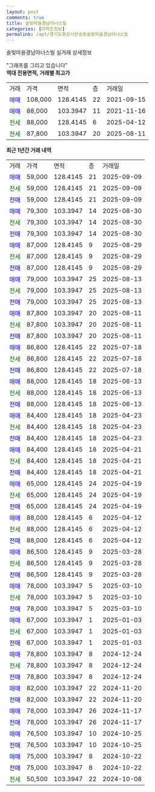 ```yaml
---
layout: post
comments: true
title: 솔빛마을경남아너스빌
categories: [아파트정보]
permalink: /apt/경기도화성시반송동솔빛마을경남아너스빌
---
```


솔빛마을경남아너스빌 실거래 상세정보

<script type="text/javascript">
  google.charts.load('current', {'packages':['line', 'corechart']});
  google.charts.setOnLoadCallback(drawChart);

  function drawChart() {
    var data = new google.visualization.DataTable();
    data.addColumn('date', '거래일');
    data.addColumn('number', "매매");
    data.addColumn('number', "전세");
    data.addColumn('number', "전매");

    data.addRows([[new Date(Date.parse("2025-09-09")), 59000, null, null], [new Date(Date.parse("2025-09-09")), null, 59000, null], [new Date(Date.parse("2025-09-09")), null, null, 59000], [new Date(Date.parse("2025-08-30")), 79300, null, null], [new Date(Date.parse("2025-08-30")), null, 79300, null], [new Date(Date.parse("2025-08-30")), null, null, 79300], [new Date(Date.parse("2025-08-29")), 87000, null, null], [new Date(Date.parse("2025-08-29")), null, 87000, null], [new Date(Date.parse("2025-08-29")), null, null, 87000], [new Date(Date.parse("2025-08-13")), 79000, null, null], [new Date(Date.parse("2025-08-13")), null, 79000, null], [new Date(Date.parse("2025-08-13")), null, null, 79000], [new Date(Date.parse("2025-08-11")), 87800, null, null], [new Date(Date.parse("2025-08-11")), null, 87800, null], [new Date(Date.parse("2025-08-11")), null, null, 87800], [new Date(Date.parse("2025-07-18")), 86800, null, null], [new Date(Date.parse("2025-07-18")), null, 86800, null], [new Date(Date.parse("2025-07-18")), null, null, 86800], [new Date(Date.parse("2025-06-13")), 88000, null, null], [new Date(Date.parse("2025-06-13")), null, 88000, null], [new Date(Date.parse("2025-06-13")), null, null, 88000], [new Date(Date.parse("2025-04-23")), 84400, null, null], [new Date(Date.parse("2025-04-23")), null, 84400, null], [new Date(Date.parse("2025-04-23")), null, null, 84400], [new Date(Date.parse("2025-04-21")), 84400, null, null], [new Date(Date.parse("2025-04-21")), null, 84400, null], [new Date(Date.parse("2025-04-21")), null, null, 84400], [new Date(Date.parse("2025-04-19")), 65000, null, null], [new Date(Date.parse("2025-04-19")), null, 65000, null], [new Date(Date.parse("2025-04-19")), null, null, 65000], [new Date(Date.parse("2025-04-12")), 88000, null, null], [new Date(Date.parse("2025-04-12")), null, 88000, null], [new Date(Date.parse("2025-04-12")), null, null, 88000], [new Date(Date.parse("2025-03-28")), 86500, null, null], [new Date(Date.parse("2025-03-28")), null, 86500, null], [new Date(Date.parse("2025-03-28")), null, null, 86500], [new Date(Date.parse("2025-03-10")), 78000, null, null], [new Date(Date.parse("2025-03-10")), null, 78000, null], [new Date(Date.parse("2025-03-10")), null, null, 78000], [new Date(Date.parse("2025-01-03")), 67000, null, null], [new Date(Date.parse("2025-01-03")), null, 67000, null], [new Date(Date.parse("2025-01-03")), null, null, 67000], [new Date(Date.parse("2024-12-24")), 78800, null, null], [new Date(Date.parse("2024-12-24")), null, 78800, null], [new Date(Date.parse("2024-12-24")), null, null, 78800], [new Date(Date.parse("2024-11-20")), 82000, null, null], [new Date(Date.parse("2024-11-20")), null, null, 82000], [new Date(Date.parse("2024-11-17")), 78000, null, null], [new Date(Date.parse("2024-11-17")), null, null, 78000], [new Date(Date.parse("2024-10-25")), 76500, null, null], [new Date(Date.parse("2024-10-25")), null, null, 76500], [new Date(Date.parse("2024-10-22")), 75000, null, null], [new Date(Date.parse("2024-10-22")), null, null, 75000], [new Date(Date.parse("2024-10-08")), null, 50500, null]]);

    var options = {
      hAxis: {
        format: 'yyyy/MM/dd'
      },    
      lineWidth: 0,
      pointsVisible: true,    
      title: '최근 1년간 유형별 실거래가 분포',
      legend: { position: 'bottom' }
    };

    var formatter = new google.visualization.NumberFormat({pattern:'###,###'} );
    formatter.format(data, 1);
    formatter.format(data, 2);
    
    setTimeout(function() {
        var chart = new google.visualization.LineChart(document.getElementById('columnchart_material'));
        chart.draw(data, (options));
        document.getElementById('loading').style.display = 'none';
    }, 200);
  }
</script>


<div id="loading" style="z-index:20; display: block; margin-left: 0px">"그래프를 그리고 있습니다"</div>
<div id="columnchart_material" style="width: 95%; margin-left: 0px; display: block"></div>
<!-- contents start -->
<b>역대 전용면적, 거래별 최고가</b>
<table class="sortable">
    <tr>
      <td>거래</td>
      <td>가격</td>
      <td>면적</td>
      <td>층</td>
      <td>거래일</td>
    </tr>
        <tr>
          <td><a style="color: blue">매매</a></td>
          <td>108,000</td>
          <td>128.4145</td>
          <td>22</td>
          <td>2021-09-15</td>
        </tr>            <tr>
          <td><a style="color: blue">매매</a></td>
          <td>88,000</td>
          <td>103.3947</td>
          <td>11</td>
          <td>2021-11-16</td>
        </tr>        
        <tr>
              <td><a style="color: darkgreen">전세</a></td>
              <td>88,000</td>
              <td>128.4145</td>
              <td>6</td>
              <td>2025-04-12</td>
            </tr>            <tr>
              <td><a style="color: darkgreen">전세</a></td>
              <td>87,800</td>
              <td>103.3947</td>
              <td>20</td>
              <td>2025-08-11</td>
            </tr>        
    
</table>

<b>최근 1년간 거래 내역</b>

<table class="sortable">
    <tr>
      <td>거래</td>
      <td>가격</td>
      <td>면적</td>
      <td>층</td>
      <td>거래일</td>
    </tr>
    <tr>
      <td><a style="color: blue">매매</a></td>
      <td>59,000</td>
      <td>128.4145</td>
      <td>21</td>
      <td>2025-09-09</td>
    </tr>          <tr>
      <td><a style="color: darkgreen">전세</a></td>
      <td>59,000</td>
      <td>128.4145</td>
      <td>21</td>
      <td>2025-09-09</td>
    </tr>          <tr>
      <td><a style="color: darkblue">전매</a></td>
      <td>59,000</td>
      <td>128.4145</td>
      <td>21</td>
      <td>2025-09-09</td>
    </tr>          <tr>
      <td><a style="color: blue">매매</a></td>
      <td>79,300</td>
      <td>103.3947</td>
      <td>14</td>
      <td>2025-08-30</td>
    </tr>          <tr>
      <td><a style="color: darkgreen">전세</a></td>
      <td>79,300</td>
      <td>103.3947</td>
      <td>14</td>
      <td>2025-08-30</td>
    </tr>          <tr>
      <td><a style="color: darkblue">전매</a></td>
      <td>79,300</td>
      <td>103.3947</td>
      <td>14</td>
      <td>2025-08-30</td>
    </tr>          <tr>
      <td><a style="color: blue">매매</a></td>
      <td>87,000</td>
      <td>128.4145</td>
      <td>9</td>
      <td>2025-08-29</td>
    </tr>          <tr>
      <td><a style="color: darkgreen">전세</a></td>
      <td>87,000</td>
      <td>128.4145</td>
      <td>9</td>
      <td>2025-08-29</td>
    </tr>          <tr>
      <td><a style="color: darkblue">전매</a></td>
      <td>87,000</td>
      <td>128.4145</td>
      <td>9</td>
      <td>2025-08-29</td>
    </tr>          <tr>
      <td><a style="color: blue">매매</a></td>
      <td>79,000</td>
      <td>103.3947</td>
      <td>25</td>
      <td>2025-08-13</td>
    </tr>          <tr>
      <td><a style="color: darkgreen">전세</a></td>
      <td>79,000</td>
      <td>103.3947</td>
      <td>25</td>
      <td>2025-08-13</td>
    </tr>          <tr>
      <td><a style="color: darkblue">전매</a></td>
      <td>79,000</td>
      <td>103.3947</td>
      <td>25</td>
      <td>2025-08-13</td>
    </tr>          <tr>
      <td><a style="color: blue">매매</a></td>
      <td>87,800</td>
      <td>103.3947</td>
      <td>20</td>
      <td>2025-08-11</td>
    </tr>          <tr>
      <td><a style="color: darkgreen">전세</a></td>
      <td>87,800</td>
      <td>103.3947</td>
      <td>20</td>
      <td>2025-08-11</td>
    </tr>          <tr>
      <td><a style="color: darkblue">전매</a></td>
      <td>87,800</td>
      <td>103.3947</td>
      <td>20</td>
      <td>2025-08-11</td>
    </tr>          <tr>
      <td><a style="color: blue">매매</a></td>
      <td>86,800</td>
      <td>128.4145</td>
      <td>22</td>
      <td>2025-07-18</td>
    </tr>          <tr>
      <td><a style="color: darkgreen">전세</a></td>
      <td>86,800</td>
      <td>128.4145</td>
      <td>22</td>
      <td>2025-07-18</td>
    </tr>          <tr>
      <td><a style="color: darkblue">전매</a></td>
      <td>86,800</td>
      <td>128.4145</td>
      <td>22</td>
      <td>2025-07-18</td>
    </tr>          <tr>
      <td><a style="color: blue">매매</a></td>
      <td>88,000</td>
      <td>128.4145</td>
      <td>18</td>
      <td>2025-06-13</td>
    </tr>          <tr>
      <td><a style="color: darkgreen">전세</a></td>
      <td>88,000</td>
      <td>128.4145</td>
      <td>18</td>
      <td>2025-06-13</td>
    </tr>          <tr>
      <td><a style="color: darkblue">전매</a></td>
      <td>88,000</td>
      <td>128.4145</td>
      <td>18</td>
      <td>2025-06-13</td>
    </tr>          <tr>
      <td><a style="color: blue">매매</a></td>
      <td>84,400</td>
      <td>128.4145</td>
      <td>18</td>
      <td>2025-04-23</td>
    </tr>          <tr>
      <td><a style="color: darkgreen">전세</a></td>
      <td>84,400</td>
      <td>128.4145</td>
      <td>18</td>
      <td>2025-04-23</td>
    </tr>          <tr>
      <td><a style="color: darkblue">전매</a></td>
      <td>84,400</td>
      <td>128.4145</td>
      <td>18</td>
      <td>2025-04-23</td>
    </tr>          <tr>
      <td><a style="color: blue">매매</a></td>
      <td>84,400</td>
      <td>128.4145</td>
      <td>18</td>
      <td>2025-04-21</td>
    </tr>          <tr>
      <td><a style="color: darkgreen">전세</a></td>
      <td>84,400</td>
      <td>128.4145</td>
      <td>18</td>
      <td>2025-04-21</td>
    </tr>          <tr>
      <td><a style="color: darkblue">전매</a></td>
      <td>84,400</td>
      <td>128.4145</td>
      <td>18</td>
      <td>2025-04-21</td>
    </tr>          <tr>
      <td><a style="color: blue">매매</a></td>
      <td>65,000</td>
      <td>128.4145</td>
      <td>24</td>
      <td>2025-04-19</td>
    </tr>          <tr>
      <td><a style="color: darkgreen">전세</a></td>
      <td>65,000</td>
      <td>128.4145</td>
      <td>24</td>
      <td>2025-04-19</td>
    </tr>          <tr>
      <td><a style="color: darkblue">전매</a></td>
      <td>65,000</td>
      <td>128.4145</td>
      <td>24</td>
      <td>2025-04-19</td>
    </tr>          <tr>
      <td><a style="color: blue">매매</a></td>
      <td>88,000</td>
      <td>128.4145</td>
      <td>6</td>
      <td>2025-04-12</td>
    </tr>          <tr>
      <td><a style="color: darkgreen">전세</a></td>
      <td>88,000</td>
      <td>128.4145</td>
      <td>6</td>
      <td>2025-04-12</td>
    </tr>          <tr>
      <td><a style="color: darkblue">전매</a></td>
      <td>88,000</td>
      <td>128.4145</td>
      <td>6</td>
      <td>2025-04-12</td>
    </tr>          <tr>
      <td><a style="color: blue">매매</a></td>
      <td>86,500</td>
      <td>128.4145</td>
      <td>9</td>
      <td>2025-03-28</td>
    </tr>          <tr>
      <td><a style="color: darkgreen">전세</a></td>
      <td>86,500</td>
      <td>128.4145</td>
      <td>9</td>
      <td>2025-03-28</td>
    </tr>          <tr>
      <td><a style="color: darkblue">전매</a></td>
      <td>86,500</td>
      <td>128.4145</td>
      <td>9</td>
      <td>2025-03-28</td>
    </tr>          <tr>
      <td><a style="color: blue">매매</a></td>
      <td>78,000</td>
      <td>103.3947</td>
      <td>5</td>
      <td>2025-03-10</td>
    </tr>          <tr>
      <td><a style="color: darkgreen">전세</a></td>
      <td>78,000</td>
      <td>103.3947</td>
      <td>5</td>
      <td>2025-03-10</td>
    </tr>          <tr>
      <td><a style="color: darkblue">전매</a></td>
      <td>78,000</td>
      <td>103.3947</td>
      <td>5</td>
      <td>2025-03-10</td>
    </tr>          <tr>
      <td><a style="color: blue">매매</a></td>
      <td>67,000</td>
      <td>103.3947</td>
      <td>1</td>
      <td>2025-01-03</td>
    </tr>          <tr>
      <td><a style="color: darkgreen">전세</a></td>
      <td>67,000</td>
      <td>103.3947</td>
      <td>1</td>
      <td>2025-01-03</td>
    </tr>          <tr>
      <td><a style="color: darkblue">전매</a></td>
      <td>67,000</td>
      <td>103.3947</td>
      <td>1</td>
      <td>2025-01-03</td>
    </tr>          <tr>
      <td><a style="color: blue">매매</a></td>
      <td>78,800</td>
      <td>103.3947</td>
      <td>8</td>
      <td>2024-12-24</td>
    </tr>          <tr>
      <td><a style="color: darkgreen">전세</a></td>
      <td>78,800</td>
      <td>103.3947</td>
      <td>8</td>
      <td>2024-12-24</td>
    </tr>          <tr>
      <td><a style="color: darkblue">전매</a></td>
      <td>78,800</td>
      <td>103.3947</td>
      <td>8</td>
      <td>2024-12-24</td>
    </tr>          <tr>
      <td><a style="color: blue">매매</a></td>
      <td>82,000</td>
      <td>103.3947</td>
      <td>22</td>
      <td>2024-11-20</td>
    </tr>          <tr>
      <td><a style="color: darkblue">전매</a></td>
      <td>82,000</td>
      <td>103.3947</td>
      <td>22</td>
      <td>2024-11-20</td>
    </tr>          <tr>
      <td><a style="color: blue">매매</a></td>
      <td>78,000</td>
      <td>103.3947</td>
      <td>26</td>
      <td>2024-11-17</td>
    </tr>          <tr>
      <td><a style="color: darkblue">전매</a></td>
      <td>78,000</td>
      <td>103.3947</td>
      <td>26</td>
      <td>2024-11-17</td>
    </tr>          <tr>
      <td><a style="color: blue">매매</a></td>
      <td>76,500</td>
      <td>103.3947</td>
      <td>10</td>
      <td>2024-10-25</td>
    </tr>          <tr>
      <td><a style="color: darkblue">전매</a></td>
      <td>76,500</td>
      <td>103.3947</td>
      <td>10</td>
      <td>2024-10-25</td>
    </tr>          <tr>
      <td><a style="color: blue">매매</a></td>
      <td>75,000</td>
      <td>103.3947</td>
      <td>8</td>
      <td>2024-10-22</td>
    </tr>          <tr>
      <td><a style="color: darkblue">전매</a></td>
      <td>75,000</td>
      <td>103.3947</td>
      <td>8</td>
      <td>2024-10-22</td>
    </tr>          <tr>
      <td><a style="color: darkgreen">전세</a></td>
      <td>50,500</td>
      <td>103.3947</td>
      <td>22</td>
      <td>2024-10-08</td>
    </tr>      </table>
<!-- contents end -->    

